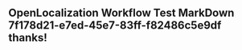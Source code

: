 <properties
ms.topic="hero-topic1"
ms.test1="hero-topic"
ms.test2="test"/>

## OpenLocalization Workflow Test MarkDown 7f178d21-e7ed-45e7-83ff-f82486c5e9df thanks!
